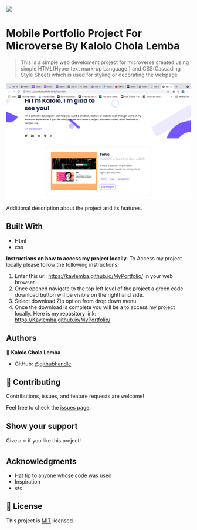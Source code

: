 ![](https://img.shields.io/badge/Microverse-blueviolet)

# Mobile Portfolio Project For Microverse By Kalolo Chola Lemba

> This is a simple web develoment project for microverse created using simple HTML(Hyper text mark-up Language.) and CSS(Cascading Style Sheet) which is used for styling or decorating the webpage 

![screenshot](./Mobile-Portfolio-workflow.png)

Additional description about the project and its features.

## Built With
- Html
- css

**Instructions on how to access my project locally.**
To Access my project locally please follow the following instructions;
1. Enter this url: https://kaylemba.github.io/MyPortfolio/ in your web browser.
2. Once opened navigate to the top left level of the project a green code download button will be visible on the righthand side.
3. Select download Zip option from drop down menu.
4. Once the download is complete you will be a to access my project locally.
Here is my repository link: https://Kaylemba.github.io/MyPortfolio/

## Authors

👤 **Kalolo Chola Lemba**

- GitHub: [@githubhandle](https://github.com/KayLemba)

## 🤝 Contributing

Contributions, issues, and feature requests are welcome!

Feel free to check the [issues page](../../issues/).

## Show your support

Give a ⭐️ if you like this project!

## Acknowledgments

- Hat tip to anyone whose code was used
- Inspiration
- etc

## 📝 License

This project is [MIT](./MIT.md) licensed.
